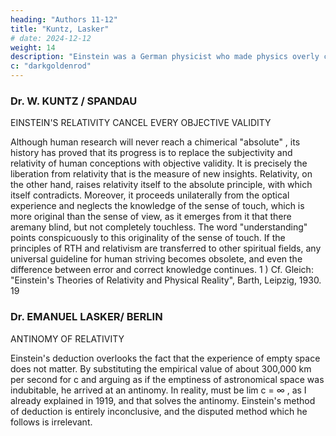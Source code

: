 ```yaml
---
heading: "Authors 11-12"
title: "Kuntz, Lasker"
# date: 2024-12-12
weight: 14
description: "Einstein was a German physicist who made physics overly complicated by using arbitrary tensors"
c: "darkgoldenrod"
---
```



### Dr. W. KUNTZ / SPANDAU

EINSTEIN'S RELATIVITY CANCEL EVERY OBJECTIVE VALIDITY

Although human research will never reach a chimerical "absolute" , its history has proved that its
progress is to replace the subjectivity and relativity of human conceptions with objective validity. It is
precisely the liberation from relativity that is the measure of new insights. Relativity, on the other
hand, raises relativity itself to the absolute principle, with which itself contradicts.
Moreover, it proceeds unilaterally from the optical experience and neglects the knowledge of the
sense of touch, which is more original than the sense of view, as it emerges from it that there aremany blind, but not completely touchless. The word "understanding" points conspicuously to this
originality of the sense of touch.
If the principles of RTH and relativism are transferred to other spiritual fields, any universal guideline
for human striving becomes obsolete, and even the difference between error and correct knowledge
continues.
1 ) Cf. Gleich: "Einstein's Theories of Relativity and Physical Reality", Barth, Leipzig, 1930.
19


### Dr. EMANUEL LASKER/ BERLIN

ANTINOMY OF RELATIVITY

Einstein's deduction overlooks the fact that the experience of empty space does not matter. By
substituting the empirical value of about 300,000 km per second for c and arguing as if the
emptiness of astronomical space was indubitable, he arrived at an antinomy. In reality, must be lim c
= ∞ , as I already explained in 1919, and that solves the antinomy. Einstein's method of deduction is
entirely inconclusive, and the disputed method which he follows is irrelevant.

